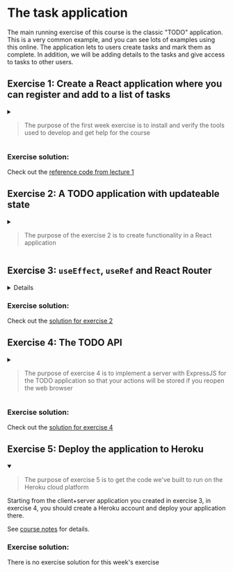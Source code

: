# The task application

The main running exercise of this course is the classic "TODO" application.  This is a very common example, and you
can see lots of examples using this online. The application lets to users create tasks and mark them as complete.
In addition, we will be adding details to the tasks and give access to tasks to other users.

## Exercise 1: Create a React application where you can register and add to a list of tasks

<details>

<summary>

> The purpose of the first week exercise is to install and verify the tools used to develop and get help for the course

</summary>


Your application should have the following:

1. A list of checkboxes for all created tasks
2. An input field with a submit button to add a new task

You can choose to ways to create the application:

### Step 1: Install and sign up for necessary tools

1. Install [NodeJS](https://nodejs.org/en/download/package-manager) (if you don't already have it)
2. Sign up for [GitHub student developer pack](https://education.github.com/pack/join) which gives you access to
   important resources like IntelliJ Ultimate and Heroku for free. Make sure to use your school email address for the
   registration.
3. Download [IntelliJ IDEA Ultimate](https://www.jetbrains.com/idea/download/). You can use a Trial license until your
   GitHub student pack is registered. You can then use [the IntelliJ student page](https://www.jetbrains.com/shop/eform/students)
   to get a long term license
4. Sign in to https://mattermost.kristiania.no/ and find the [PG6301 channel](https://mattermost.kristiania.no/it2023/channels/pg6301---webutvikling-og-api-design) and send a message saying Hello

### Step 2: Alternative 1: Use the Vite project wizard (quick start, but lots of confusing code)

Open a terminal Window, and `cd` to a directory for your course assignments. This directory should not contain
spaces or special characters (`[a-zA-Z0-9._-]` are okay)

1. Run `npm init vite` - this will ask you what name you want for your project subdirectory,
   what framework to use (select React) and what variant to use (select JavaScript)
2. Follow the instructions from the Wizard to `cd` into the directory and run `npm install` and `npm run dev`
3. Go to http://localhost:5173/ to see your project running
4. Start IntelliJ
5. Open the project directory using File > Open
6. Navigate to `src/App.jsx` and update the code to create a TODO application
7. When you have completed your application, upload the code to GitHub

### Step 2: Alternative 2: Build the project from scratch (more steps, but no files not created by you)

Open a terminal Window, and `cd` to a directory for your course assignments. This directory should not contain
spaces or special characters (`[a-zA-Z0-9._-]` are okay)

1. `mkdir <your project name>`: create a new directory for your project
2. `cd <your project name>`: change directory to the project directory
3. `npm init -y`: creates `package.json` for your scripts and dependencies
4. `npm install --save-dev vite`: add Vite as a tool in your project
5. `npm install react react-dom`: add React as a library in your project
6. `npm pkg set scripts.dev="vite"` Add a script to run your project
7. `npm run dev`: starts up the project
8. Go to http://localhost:5173/ to see your (empty) project running

You can now open the project in IntelliJ and start development

1. Start IntelliJ
2. File > Open: Open the project directory
3. Create files named `index.html` and `src/main.jsx`. See the
   [course material](https://github.com/kristiania-pg6301-2024/pg6301-frontend-programming/?tab=readme-ov-file#creating-the-frontend-project)
   to see how these files should look
4. Add the code to create a `<TodoApplication />` component with a `<AddTaskForm />` component
5. When you have completed your application, upload the code to GitHub

### Step 3: Feedback and continue

When you have managed to create your first React application, you should send a message saying simply
"Exercise 1 complete! 🎉" at Mattermost! Feel free to include the link to your GitHub repository.

If you want to explore React a bit more right away, check out the [official React tutorials](https://react.dev/learn).

### Step 4: Competition

We need a logo for the course GitHub pages. Post your entry on Mattermost and vote with emojiis on other entries. Despite knowing better from experience, I will let the democratic process decide on the logo.

</details>

### Exercise solution:

Check out the [reference code from lecture 1](https://github.com/kristiania-pg6301-2024/pg6301-frontend-programming/tree/reference/01)

## Exercise 2: A TODO application with updateable state

<details>
<summary>

>The purpose of the exercise 2 is to create functionality in a React application

</summary>

Starting with what you learned in exercise 1, let's transform the simple list of tasks into a more functional application.
Implement the following features:

* Create task
* Complete task
* Change task description
* Show task details

You should start out as we showed in the lecture, with a static component that you gradually make dynamic. Here is a possible starting point:

```jsx
function TaskList() {
   const tasks = [
      { id: 1, description: "Follow the lecture", completed: true },
      { id: 2, description: "Read the exercise", completed: false },
      { id: 3, description: "Complete the exercise", completed: false },
   ];
   
   return <div>
      <h2>Tasks</h2>
      {tasks.map(({id, description, completed}) => <label key={id}>
         <input type="checkbox" checked={completed} />
         {description}
      </label>)}
   </div>;
}
```


### New task

Register a new task by typing the task description in an input and pressing submit (the list of tasks should be a React `useState` with an array of objects, the current state of the input should be a `useState` with a string)

### Complete task

Mark the task as completed by checking a checkbox next to the task (`<input type=checkbox />`)
(implement by updating the task state for the checked task - this is a bit tricky)

</details>

## Exercise 3: `useEffect`, `useRef` and React Router

<details>

### Change task description

Let the user update the description of an existing state by clicking a link by the task.
When updating a task, use a `<dialog>`.

1. `useState` with a `dialogOpen` state that reflects the state of the dialog
2. `useRef` to refer to the `<dialog>` element and `useEffect` to `showModal()` when `dialogOpen` updates
3. Submitting the form in the dialog should close the dialog

### Close the dialog correctly

If you press Escape in the dialog for updating task title, you may be unable to click the dialog open again.
This is because the state of `dialogOpen` has drifted away from the state of the HTML elements. Add a close listener
to the dialog (using the `useRef` reference) to update `dialogOpen` state when the user closes the dialog.

### Show task details with a router

Add `react-router-dom` as a dependency. Clicking on a task should take you to another route that focuses on the task.
You can choose whether this page just displays the task description or if you want to add more info.

</details>

### Exercise solution:

Check out the [solution for exercise 2](https://github.com/kristiania-pg6301-2024/pg6301-frontend-programming/tree/exercise/02/solution)

## Exercise 4: The TODO API

<details>
<summary>

> The purpose of exercise 4 is to implement a server with ExpressJS for the TODO application so that your actions will be stored if you reopen the web browser

</summary>

Starting from what you did in exercise 2 and 3, we want to implement an ExpressJS server API for our tasks. If you have organized your frontend code like me, you
will have code that looks something like this:

```jsx
export function TaskApplication() {
    const [tasks, setTasks] = useState([]);

    const [editingTaskId, setEditingTaskId] = useState()

    function handleAddTask(task) {
        // ...
    }

    function handleTaskCompleted(id) {
        // ...
    }

    function handleChangeTask(id) {
        setEditingTaskId(id);
    }

    function handleCloseDialog() {
        setEditingTaskId(undefined);
    }

    function handleUpdateTask(id, taskDelta) {
       // ...
    }


    return <div>
        <TaskList
            tasks={tasks}
            onTaskCompleted={handleTaskCompleted}
            onChangeTask={handleChangeTask}
        />
        <NewTaskForm onAddTask={handleAddTask}/>
        <EditTaskDialog
            task={tasks.find(t => t.id === editingTaskId)}
            onUpdateTask={handleUpdateTask}
            onClose={handleCloseDialog}
        />
    </div>
}
```

In this exercise, you should replace the loading the initial tasks, handleAddTask, handleTaskCompleted and handleUpdateTask
as `fetch` calls to the ExpressJS server.

In your project, create a `client` and a `server` subdirectory with separate `package.json` files.

See [course notes](https://github.com/kristiania-pg6301-2024/pg6301-frontend-programming/?tab=readme-ov-file#converting-react-to-serve-from-express) for details.


### Task 3: Get the server ready to run on Heroku

When you actually run the server on a cloud hosting provider like Heroku, Vite will not be running. Instead, you will run
execute `vite build` when you make a change to the application and ExpressJS will serve your React code as static files.

These are the high level steps, see the [course notes](https://github.com/kristiania-pg6301-2024/pg6301-frontend-programming/?tab=readme-ov-file#deploy-to-heroku) for details.

1. Create a top level `package.json` file with a `build` script that builds the client project by executing `vite build`
2. Add a top level `start` script
3. Add a static resource to the ExpressJS application in `server.js`: `app.use(express.static("../client/dist"))`
4. To make React Routes work, you also need to [add middleware to handle default requests](https://github.com/kristiania-pg6301-2024/pg6301-frontend-programming/?tab=readme-ov-file#express-middleware-for-dealing-with-browserrouter)

</details>

### Exercise solution:

Check out the [solution for exercise 4](https://github.com/kristiania-pg6301-2024/pg6301-frontend-programming/tree/exercise/04/solution)


## Exercise 5: Deploy the application to Heroku

<details open>
<summary>

> The purpose of exercise 5 is to get the code we've built to run on the Heroku cloud platform

</summary>

Starting from the client+server application you created in exercise 3, in exercise 4, you should create a Heroku account and deploy your application there.

See [course notes](https://github.com/kristiania-pg6301-2024/pg6301-frontend-programming?tab=readme-ov-file#deploy-to-heroku) for details.

### Exercise solution:

There is no exercise solution for this week's exercise
</details>

